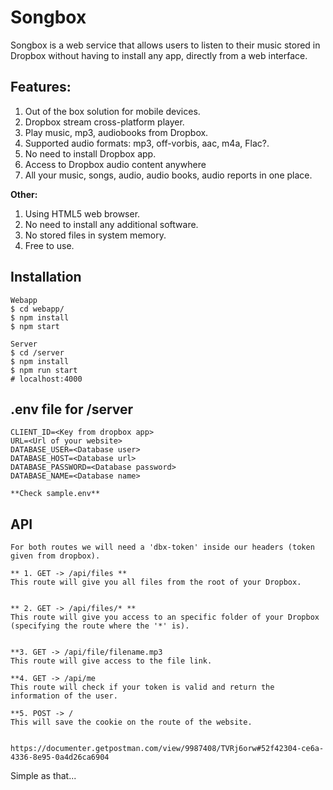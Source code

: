# Songbox

Songbox is a web service that allows users to listen to their music stored in Dropbox without having to install any app, directly from a web interface.

## Features:

1. Out of the box solution for mobile devices.
2. Dropbox stream cross-platform player.
3. Play music, mp3, audiobooks from Dropbox.
4. Supported audio formats: mp3, off-vorbis, aac, m4a, Flac?.
5. No need to install Dropbox app.
6. Access to Dropbox audio content anywhere
7. All your music, songs, audio, audio books, audio reports in one place.

**Other:**

1. Using HTML5 web browser.
2. No need to install any additional software.
3. No stored files in system memory.
4. Free to use.

## Installation

```shell script
Webapp
$ cd webapp/
$ npm install
$ npm start

Server
$ cd /server 
$ npm install
$ npm run start
# localhost:4000
```

## .env file for /server

```
CLIENT_ID=<Key from dropbox app>
URL=<Url of your website>
DATABASE_USER=<Database user>
DATABASE_HOST=<Database url>
DATABASE_PASSWORD=<Database password>
DATABASE_NAME=<Database name>

**Check sample.env**
```

## API 

```
For both routes we will need a 'dbx-token' inside our headers (token given from dropbox).

** 1. GET -> /api/files **
This route will give you all files from the root of your Dropbox.


** 2. GET -> /api/files/* **
This route will give you access to an specific folder of your Dropbox (specifying the route where the '*' is).


**3. GET -> /api/file/filename.mp3
This route will give access to the file link.

**4. GET -> /api/me
This route will check if your token is valid and return the information of the user.

**5. POST -> /
This will save the cookie on the route of the website.


https://documenter.getpostman.com/view/9987408/TVRj6orw#52f42304-ce6a-4336-8e95-0a4d26ca6904
```


Simple as that...

